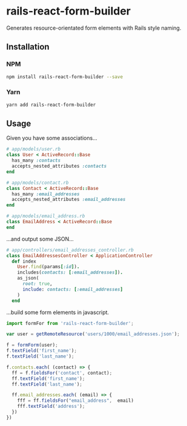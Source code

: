 # rails-react-form-builder

Generates resource-orientated form elements with Rails style naming.

## Installation
### NPM
```bash
npm install rails-react-form-builder --save
```
### Yarn
```bash
yarn add rails-react-form-builder
```

## Usage
Given you have some associations...
```ruby
# app/models/user.rb
class User < ActiveRecord::Base
  has_many :contacts
  accepts_nested_attributes :contacts
end

# app/models/contact.rb
class Contact < ActiveRecord::Base
  has_many :email_addresses
  accepts_nested_attributes :email_addresses
end

# app/models/email_address.rb
class EmailAddress < ActiveRecord::Base
end
```

...and output some JSON...
```ruby
# app/controllers/email_addresses_controller.rb
class EmailAddressesController < ApplicationController
  def index
    User.find(params[:id]).
    includes(contacts: [:email_addresses]).
    as_json(
      root: true,
      include: contacts: [:email_addresses]
    )
  end
```

...build some form elements in javascript.
```javascript
import formFor from 'rails-react-form-builder';

var user = getRemoteResource('users/1000/email_addresses.json');

f = formForm(user);
f.textField('first_name');
f.textField('last_name');

f.contacts.each( (contact) => {
  ff = f.fieldsFor('contact', contact);
  ff.textField('first_name');
  ff.textField('last_name');

  ff.email_addresses.each( (email) => {
    fff = ff.fieldsFor("email_address",  email)
    fff.textField('address');
  })
})
```
